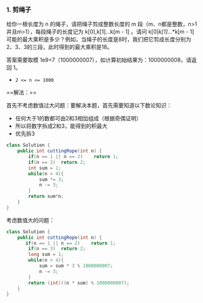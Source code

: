 ### 1. 剪绳子

给你一根长度为 n 的绳子，请把绳子剪成整数长度的 m 段（m、n都是整数，n>1并且m>1），每段绳子的长度记为 k[0],k[1]...k[m - 1] 。请问 k[0]*k[1]*...*k[m - 1] 可能的最大乘积是多少？例如，当绳子的长度是8时，我们把它剪成长度分别为2、3、3的三段，此时得到的最大乘积是18。

答案需要取模 1e9+7（1000000007），如计算初始结果为：1000000008，请返回 1。

* `2 <= n <= 1000`



==解法：==

首先不考虑数值过大问题：要解决本题，首先需要知道以下数论知识：

- 任何大于1的数都可由2和3相加组成（根据奇偶证明）
- 所以将数字拆成2和3，能得到的积最大
- 优先拆3

```java
class Solution {
    public int cuttingRope(int n) {
        if(n == 1 || n == 2)    return 1;
        if(n == 3)  return 2;
        int sum = 1;
        while(n > 4){
            sum *= 3;
            n -= 3;
        }
        return sum*n;
    }
}
```

考虑数值大的问题：

```java
class Solution {
    public int cuttingRope(int n) {
       if(n == 1 || n == 2)    return 1;
        if(n == 3)  return 2;
        long sum = 1;
        while(n > 4){
            sum = sum * 3 % 1000000007;
            n -= 3;
        }
        return (int)((n * sum) % 1000000007);
    } 
}
```

